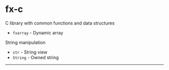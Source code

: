 # **fx-c**

C library with common functions and data structures 

+ `fxarray` - Dynamic array

String manipulation
+ `str` - String view
+ `String` - Owned string

---

